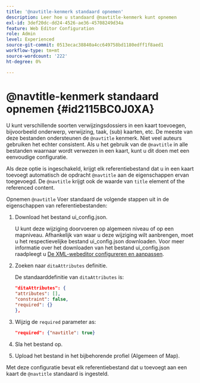 ```yaml
---
title: '@navtitle-kenmerk standaard opnemen'
description: Leer hoe u standaard @navtitle-kenmerk kunt opnemen
exl-id: 3def20dc-dd24-4526-ae36-45708249d34a
feature: Web Editor Configuration
role: Admin
level: Experienced
source-git-commit: 0513ecac38840a4cc649758bd1180edff1f8aed1
workflow-type: tm+mt
source-wordcount: '222'
ht-degree: 0%

---
```


# @navtitle-kenmerk standaard opnemen {#id2115BC0J0XA}

U kunt verschillende soorten verwijzingsdossiers in een kaart toevoegen, bijvoorbeeld onderwerp, verwijzing, taak, \(sub\) kaarten, etc. De meeste van deze bestanden ondersteunen de `@navtitle` kenmerk. Niet veel auteurs gebruiken het echter consistent. Als u het gebruik van de `@navtitle` in alle bestanden waarnaar wordt verwezen in een kaart, kunt u dit doen met een eenvoudige configuratie.

Als deze optie is ingeschakeld, krijgt elk referentiebestand dat u in een kaart toevoegt automatisch de opdracht `@navtitle` aan de eigenschappen ervan toegevoegd. De `@navtitle` krijgt ook de waarde van `title` element of the referenced content.

Opnemen `@navtitle` Voer standaard de volgende stappen uit in de eigenschappen van referentiebestanden:

1. Download het bestand ui\_config.json.

   U kunt deze wijziging doorvoeren op algemeen niveau of op een mapniveau. Afhankelijk van waar u deze wijziging wilt aanbrengen, moet u het respectievelijke bestand ui\_config.json downloaden. Voor meer informatie over het downloaden van het bestand ui\_config.json raadpleegt u [De XML-webeditor configureren en aanpassen](conf-folder-level.md#id2065G300O5Z).

1. Zoeken naar `ditaAttributes` definitie.

   De standaarddefinitie van `ditaAttributes` is:

   ```json
   "ditaAttributes": {
   "attributes": [],
   "constraint": false,
   "required": {}
   },
   ```

1. Wijzig de `required` parameter as:

   ```json
   "required": {"navtitle": true}
   ```

1. Sla het bestand op.

1. Upload het bestand in het bijbehorende profiel \(Algemeen of Map\).


Met deze configuratie bevat elk referentiebestand dat u toevoegt aan een kaart de `@navtitle` standaard is ingesteld.
